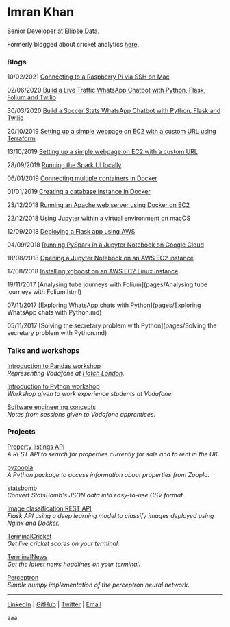 # Imran Khan

Senior Developer at [Ellipse Data](https://www.ellipsedata.com/ "Ellipse Data").

Formerly blogged about cricket analytics [here](https://cricketsavant.wordpress.com/ "Cricket Savant").

### Blogs

10/02/2021 [Connecting to a Raspberry Pi via SSH on Mac](pages/raspberry-pi-ssh-mac.md)

02/06/2020 [Build a Live Traffic WhatsApp Chatbot with Python, Flask, Folium and Twilio](https://www.twilio.com/blog/build-live-traffic-whatsapp-chatbot-python-flask-folium-twilio)

30/03/2020 [Build a Soccer Stats WhatsApp Chatbot with Python, Flask and Twilio](https://www.twilio.com/blog/build-soccer-stats-whatsapp-chatbot-python-flask-twilio)

20/10/2019 [Setting up a simple webpage on EC2 with a custom URL using Terraform](pages/terraform-ec2.md)

13/10/2019 [Setting up a simple webpage on EC2 with a custom URL](pages/webpage-custom-url.md)

28/09/2019 [Running the Spark UI locally](pages/running-spark-ui-locally.md)

06/01/2019 [Connecting multiple containers in Docker](pages/docker-python-sql.md)

01/01/2019 [Creating a database instance in Docker](pages/sql-docker.md)

23/12/2018 [Running an Apache web server using Docker on EC2](pages/apache-docker-ec2.md)

22/12/2018 [Using Jupyter within a virtual environment on macOS](pages/jupyter-venv.md)

12/09/2018 [Deploying a Flask app using AWS](pages/flask.md)

04/09/2018 [Running PySpark in a Jupyter Notebook on Google Cloud](pages/pyspark-jupyter-google-cloud.md)

18/08/2018 [Opening a Jupyter Notebook on an AWS EC2 instance](pages/jupyter-ec2.md)

17/08/2018 [Installing xgboost on an AWS EC2 Linux instance](pages/xgboost.md)

19/11/2017 [Analysing tube journeys with Folium](pages/Analysing tube journeys with Folium.html)

07/11/2017 [Exploring WhatsApp chats with Python](pages/Exploring WhatsApp chats with Python.md)

05/11/2017 [Solving the secretary problem with Python](pages/Solving the secretary problem with Python.md)

### Talks and workshops

[Introduction to Pandas workshop](https://github.com/imrankhan17/my-tube-journeys)  
_Representing Vodafone at [Hatch London](https://www.hatchlondon.io/)._

[Introduction to Python workshop](https://github.com/imrankhan17/intro-to-python)  
_Workshop given to work experience students at Vodafone._

[Software engineering concepts](https://github.com/imrankhan17/apprentices-training)  
_Notes from sessions given to Vodafone apprentices._

### Projects

[Property listings API](https://ym9aqr3sq9.execute-api.eu-west-2.amazonaws.com/api)  
_A REST API to search for properties currently for sale and to rent in the UK._

[pyzoopla](https://github.com/imrankhan17/pyzoopla)  
_A Python package to access information about properties from Zoopla._

[statsbomb](https://github.com/imrankhan17/statsbomb-parser)  
_Convert StatsBomb's JSON data into easy-to-use CSV format._

[Image classification REST API](https://github.com/imrankhan17/deep-learning-api)  
_Flask API using a deep learning model to classify images deployed using Nginx and Docker._

[TerminalCricket](https://imrankhan17.github.io/TerminalCricket/)  
_Get live cricket scores on your terminal._

[TerminalNews](https://github.com/imrankhan17/terminal-news)  
_Get the latest news headlines on your terminal._

[Perceptron](https://github.com/imrankhan17/perceptron)  
_Simple numpy implementation of the perceptron neural network._

 ___
[LinkedIn](https://linkedin.com/in/imran-khan1994) | 
[GitHub](https://github.com/imrankhan17) | 
[Twitter](https://twitter.com/imrankcricket) | 
[Email](mailto:imrankhan17+github@hotmail.co.uk)

aaa
